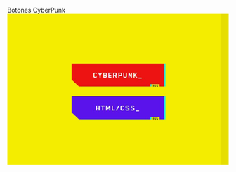 Botones CyberPunk
![video-to-gif](https://raw.githubusercontent.com/marlondeve/Botones/main/Botones%20-%20CyberPunk/CyberPunk.JPG)
